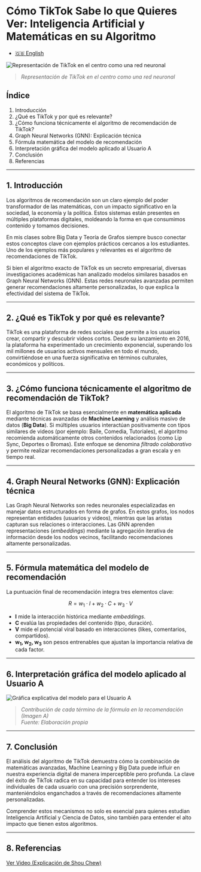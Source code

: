 # Cómo TikTok Sabe lo que Quieres Ver: Inteligencia Artificial y Matemáticas en su Algoritmo

* [🇬🇧 English](https://economiayetica.blogspot.com/2025/03/como-tiktok-sabe-lo-que-quieres-ver-ia.html)

![Representación de TikTok en el centro como una red neuronal](https://blogger.googleusercontent.com/img/b/R29vZ2xl/AVvXsEjcSGzr3kBBuSaCQ-PFYGqCkbPGykh0Y6AZcKbaUolMZ9eKMxG49nO8Mb13yyP68POd0dFMMgaoej5ay54C19V5xtIOoNHOpuHszhOqn4OIxGcFyScvooxA4UfdvGj1Y-SaEzHvvFcr_VyIh39IuSeHePoef7LpCAY-ywMdwCjoSK9WSTtklDOKDmzRrfU)
> *Representación de TikTok en el centro como una red neuronal*

## Índice
1. Introducción  
2. ¿Qué es TikTok y por qué es relevante?  
3. ¿Cómo funciona técnicamente el algoritmo de recomendación de TikTok?  
4. Graph Neural Networks (GNN): Explicación técnica  
5. Fórmula matemática del modelo de recomendación  
6. Interpretación gráfica del modelo aplicado al Usuario A  
7. Conclusión  
8. Referencias  

---

## 1. Introducción
Los algoritmos de recomendación son un claro ejemplo del poder transformador de las matemáticas, con un impacto significativo en la sociedad, la economía y la política. Estos sistemas están presentes en múltiples plataformas digitales, moldeando la forma en que consumimos contenido y tomamos decisiones.

En mis clases sobre Big Data y Teoría de Grafos siempre busco conectar estos conceptos clave con ejemplos prácticos cercanos a los estudiantes. Uno de los ejemplos más populares y relevantes es el algoritmo de recomendaciones de TikTok.

Si bien el algoritmo exacto de TikTok es un secreto empresarial, diversas investigaciones académicas han analizado modelos similares basados en Graph Neural Networks (GNN). Estas redes neuronales avanzadas permiten generar recomendaciones altamente personalizadas, lo que explica la efectividad del sistema de TikTok.

---

## 2. ¿Qué es TikTok y por qué es relevante?
TikTok es una plataforma de redes sociales que permite a los usuarios crear, compartir y descubrir videos cortos. Desde su lanzamiento en 2016, la plataforma ha experimentado un crecimiento exponencial, superando los mil millones de usuarios activos mensuales en todo el mundo, convirtiéndose en una fuerza significativa en términos culturales, económicos y políticos.

---

## 3. ¿Cómo funciona técnicamente el algoritmo de recomendación de TikTok?
El algoritmo de TikTok se basa esencialmente en **matemática aplicada** mediante técnicas avanzadas de **Machine Learning** y análisis masivo de datos (**Big Data**). Si múltiples usuarios interactúan positivamente con tipos similares de videos (por ejemplo: Baile, Comedia, Tutoriales), el algoritmo recomienda automáticamente otros contenidos relacionados (como Lip Sync, Deportes o Bromas). Este enfoque se denomina _filtrado colaborativo_ y permite realizar recomendaciones personalizadas a gran escala y en tiempo real.

---

## 4. Graph Neural Networks (GNN): Explicación técnica
Las Graph Neural Networks son redes neuronales especializadas en manejar datos estructurados en forma de grafos. En estos grafos, los nodos representan entidades (usuarios y videos), mientras que las aristas capturan sus relaciones o interacciones. Las GNN aprenden representaciones (_embeddings_) mediante la agregación iterativa de información desde los nodos vecinos, facilitando recomendaciones altamente personalizadas.

---

## 5. Fórmula matemática del modelo de recomendación
La puntuación final de recomendación integra tres elementos clave:

 $$R = w_1 \cdot I + w_2 \cdot C + w_3 \cdot V$$

- **I** mide la interacción histórica mediante *embeddings*.  
- **C** evalúa las propiedades del contenido (tipo, duración).  
- **V** mide el potencial viral basado en interacciones (likes, comentarios, compartidos).  
- **w<sub>1</sub>, w<sub>2</sub>, w<sub>3</sub>** son pesos entrenables que ajustan la importancia relativa de cada factor.

---

## 6. Interpretación gráfica del modelo aplicado al Usuario A
![Gráfica explicativa del modelo para el Usuario A](https://blogger.googleusercontent.com/img/b/R29vZ2xl/AVvXsEi-KkBpJpHLLAm4hhDuaS94uuJFob_vLBC5SmL98Vm4XB6vcnX_TfEhVN3Jl3oVdfw6bIszivMIY8sBRaW__sw4wFEbC9igj2UnxRIWMkSnvBLz7B6eiOuP5CpyHUz0Ufu2PW6T55VuxjgymyP8pfwd-qJ89dqq3PFodpbwF9TvSZa7o06fbCZR5hFgbzE)
> *Contribución de cada término de la fórmula en la recomendación (Imagen A)*  
> *Fuente: Elaboración propia*

---

## 7. Conclusión
El análisis del algoritmo de TikTok demuestra cómo la combinación de matemáticas avanzadas, Machine Learning y Big Data puede influir en nuestra experiencia digital de manera imperceptible pero profunda. La clave del éxito de TikTok radica en su capacidad para entender los intereses individuales de cada usuario con una precisión sorprendente, manteniéndolos enganchados a través de recomendaciones altamente personalizadas.

Comprender estos mecanismos no solo es esencial para quienes estudian Inteligencia Artificial y Ciencia de Datos, sino también para entender el alto impacto que tienen estos algoritmos.

---

## 8. Referencias
[Ver Video (Explicación de Shou Chew)](https://www.tiktok.com/@tedtoks/video/7225292301864635694)
